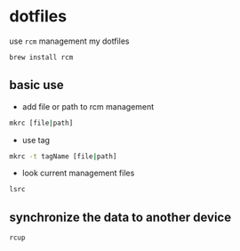 # dotfiles

use `rcm` management my dotfiles

```bash
brew install rcm
```

## basic use

- add file or path to rcm management

```bash
mkrc [file|path]
```

- use tag

```bash
mkrc -t tagName [file|path]
```

- look current management files

```bash
lsrc
```

## synchronize the data to another device

```bash
rcup
```
